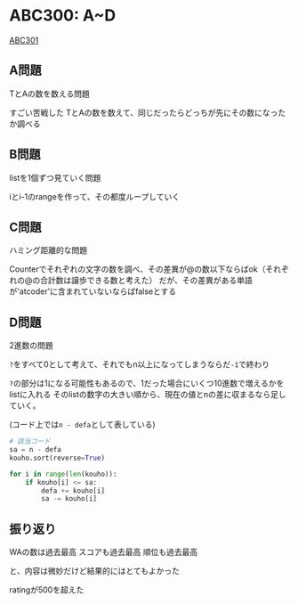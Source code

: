 # ABC300: A~D
[ABC301](https://atcoder.jp/contests/abc301)

## A問題
TとAの数を数える問題

すごい苦戦した
TとAの数を数えて、同じだったらどっちが先にその数になったか調べる

## B問題
listを1個ずつ見ていく問題

iとi-1のrangeを作って、その都度ループしていく

## C問題
ハミング距離的な問題

Counterでそれぞれの文字の数を調べ、その差異が@の数以下ならばok（それぞれの@の合計数は譲歩できる数と考えた）
だが、その差異がある単語が'atcoder'に含まれていないならばfalseとする

## D問題
2進数の問題

`?`をすべて0として考えて、それでもn以上になってしまうならだ`-1`で終わり

`?`の部分は1になる可能性もあるので、1だった場合にいくつ10進数で増えるかをlistに入れる
そのlistの数字の大きい順から、現在の値とnの差に収まるなら足していく。

(コード上では`n - defa`として表している)


```py
# 該当コード 
sa = n - defa
kouho.sort(reverse=True)

for i in range(len(kouho)):
    if kouho[i] <= sa:
        defa += kouho[i]
        sa -= kouho[i]
```


## 振り返り
WAの数は過去最高
スコアも過去最高
順位も過去最高

と、内容は微妙だけど結果的にはとてもよかった　

ratingが500を超えた



